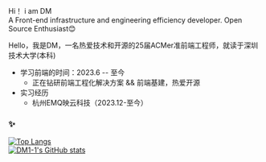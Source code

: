 Hi！  i am DM<br>
A Front-end infrastructure and engineering efficiency developer. Open Source Enthusiast😊 

Hello，我是DM，一名热爱技术和开源的25届ACMer准前端工程师，就读于深圳技术大学(本科)

- 学习前端的时间：2023.6 -- 至今<br>
  - 正在钻研前端工程化解决方案 && 前端基建，热爱开源<br>
- 实习经历
  - 杭州EMQ映云科技（2023.12-至今）

### ✨
[![Top Langs](https://github-readme-stats.vercel.app/api/top-langs/?username=DM1-1&layout=compact&title_color=007bff&text_color=e7e7e7&icon_color=007bff&bg_color=171c28)](https://github.com/anuraghazra/github-readme-stats)
<br>
[![DM1-1's GitHub stats](https://github-readme-stats.vercel.app/api?username=DM1-1&show_icons=true&title_color=007bff&text_color=e7e7e7&icon_color=007bff&bg_color=171c28)](https://github.com/anuraghazra/github-readme-stats)
